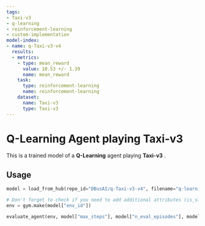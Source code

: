 ```yaml
---
tags:
- Taxi-v3
- q-learning
- reinforcement-learning
- custom-implementation
model-index:
- name: q-Taxi-v3-v4
  results:
  - metrics:
    - type: mean_reward
      value: 10.53 +/- 1.39
      name: mean_reward
    task:
      type: reinforcement-learning
      name: reinforcement-learning
    dataset:
      name: Taxi-v3
      type: Taxi-v3
---
```


  # **Q-Learning** Agent playing **Taxi-v3**
  This is a trained model of a **Q-Learning** agent playing **Taxi-v3** .
  
  ## Usage
  ```python
  model = load_from_hub(repo_id="DBusAI/q-Taxi-v3-v4", filename="q-learning.pkl")

  # Don't forget to check if you need to add additional attributes (is_slippery=False etc)
  env = gym.make(model["env_id"])

  evaluate_agent(env, model["max_steps"], model["n_eval_episodes"], model["qtable"], model["eval_seed"])
  
  ```
  